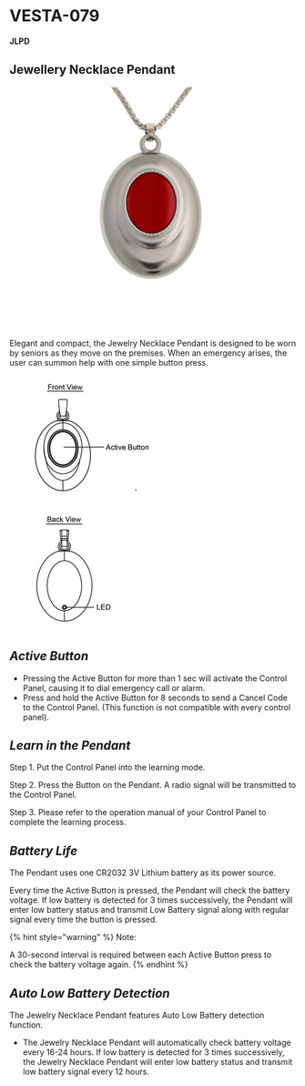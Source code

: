 # VESTA-079

**JLPD**

## **Jewellery Necklace Pendant**

<figure><img src=".gitbook/assets/image (55).png" alt=""><figcaption></figcaption></figure>

Elegant and compact, the Jewelry Necklace Pendant is designed to be worn by seniors as they move on the premises. When an emergency arises, the user can summon help with one simple button press.

![](<.gitbook/assets/0 (53).jpeg>)

## _**Active Button**_

* Pressing the Active Button for more than 1 sec will activate the Control Panel, causing it to dial emergency call or alarm.
* Press and hold the Active Button for 8 seconds to send a Cancel Code to the Control Panel. (This function is not compatible with every control panel).

## _**Learn in the Pendant**_

Step 1. Put the Control Panel into the learning mode.

Step 2. Press the Button on the Pendant. A radio signal will be transmitted to the Control Panel.

Step 3. Please refer to the operation manual of your Control Panel to complete the learning process.

## _**Battery Life**_

The Pendant uses one CR2032 3V Lithium battery as its power source.

Every time the Active Button is pressed, the Pendant will check the battery voltage. If low battery is detected for 3 times successively, the Pendant will enter low battery status and transmit Low Battery signal along with regular signal every time the button is pressed.

{% hint style="warning" %}
Note:

A 30-second interval is required between each Active Button press to check the battery voltage again.
{% endhint %}

## _**Auto Low Battery Detection**_

The Jewelry Necklace Pendant features Auto Low Battery detection function.

* The Jewelry Necklace Pendant will automatically check battery voltage every 16-24 hours. If low battery is detected for 3 times successively, the Jewelry Necklace Pendant will enter low battery status and transmit low battery signal every 12 hours.
